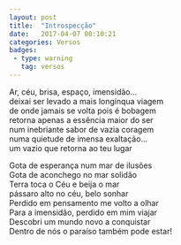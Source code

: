 ```yaml
---
layout: post
title:  "Introspecção"
date:   2017-04-07 00:10:21
categories: Versos
badges:
 - type: warning
   tag: versos
---
```



Ar, céu, brisa, espaço, imensidão… <br>
deixai ser levado a mais longínqua viagem <br>
de onde jamais se volta pois é bobagem <br>
retorna apenas a essência maior do ser <br>
num inebriante sabor de vazia coragem <br>
numa quietude de imensa exaltação… <br>
um vazio que retorna ao teu lugar <br>

<!--more-->

Gota de esperança num mar de ilusões <br>
Gota de aconchego no mar solidão <br>
Terra toca o Céu e beija o mar <br>
pássaro alto no céu, belo sonhar <br>
Perdido em pensamento me volto a olhar <br>
Para a imensidão, perdido em mim viajar <br>
Descobri um mundo novo a conquistar <br>
Dentro de nós o paraíso também pode estar! <br>
